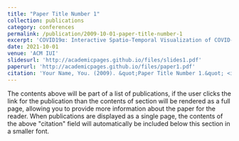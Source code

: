 ```yaml
---
title: "Paper Title Number 1"
collection: publications
category: conferences
permalink: /publication/2009-10-01-paper-title-number-1
excerpt: 'COVID19α: Interactive Spatio-Temporal Visualization of COVID-19 Symptoms through Tweet Analysis'
date: 2021-10-01
venue: 'ACM IUI'
slidesurl: 'http://academicpages.github.io/files/slides1.pdf'
paperurl: 'http://academicpages.github.io/files/paper1.pdf'
citation: 'Your Name, You. (2009). &quot;Paper Title Number 1.&quot; <i>Journal 1</i>. 1(1).'
---
```


The contents above will be part of a list of publications, if the user clicks the link for the publication than the contents of section will be rendered as a full page, allowing you to provide more information about the paper for the reader. When publications are displayed as a single page, the contents of the above "citation" field will automatically be included below this section in a smaller font.
